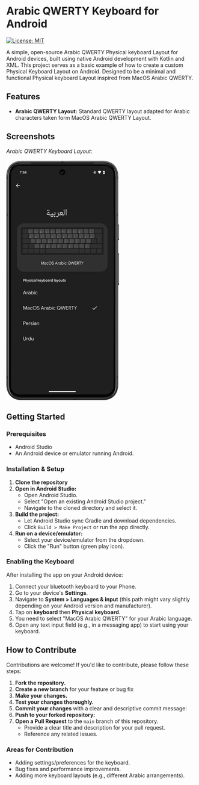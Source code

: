 # Arabic QWERTY Keyboard for Android

[![License: MIT](https://img.shields.io/badge/License-MIT-yellow.svg)](https://opensource.org/licenses/MIT)

A simple, open-source Arabic QWERTY Physical keyboard Layout for Android devices, built using native Android development with Kotlin and XML. This project serves as a basic example of how to create a custom Physical Keyboard Layout on Android.
Designed to be a minimal and functional Physical keyboard Layout inspired from MacOS Arabic QWERTY.

## Features

*   **Arabic QWERTY Layout:** Standard QWERTY layout adapted for Arabic characters taken form MacOS Arabic QWERTY Layout.

## Screenshots

*Arabic QWERTY Keyboard Layout:*
<br>
<br>
<img src="https://github.com/AbdullahAlh/Arabic-QWERTY-Keyboard-for-Android/blob/adfc7a0287e56d122c30f9a79f3d146e9dd357c3/Store%20Listing/3.png" width="300"/>

## Getting Started

### Prerequisites

*   Android Studio
*   An Android device or emulator running Android.

### Installation & Setup

1.  **Clone the repository**
2.  **Open in Android Studio:**
    *   Open Android Studio.
    *   Select "Open an existing Android Studio project."
    *   Navigate to the cloned directory and select it.
3.  **Build the project:**
    *   Let Android Studio sync Gradle and download dependencies.
    *   Click `Build > Make Project` or run the app directly.
4.  **Run on a device/emulator:**
    *   Select your device/emulator from the dropdown.
    *   Click the "Run" button (green play icon).

### Enabling the Keyboard

After installing the app on your Android device:

1.  Connect your bluetooth keyboard to your Phone.
2.  Go to your device's **Settings**.
3.  Navigate to **System > Languages & input** (this path might vary slightly depending on your Android version and manufacturer).
4.  Tap on **keyboard** then **Physical keyboard**.
5.  You need to select "MacOS Arabic QWERTY" for your Arabic language.
6.  Open any text input field (e.g., in a messaging app) to start using your keyboard.

## How to Contribute

Contributions are welcome! If you'd like to contribute, please follow these steps:

1.  **Fork the repository.**
2.  **Create a new branch** for your feature or bug fix
3.  **Make your changes.**
4.  **Test your changes thoroughly.**
5.  **Commit your changes** with a clear and descriptive commit message:
6.  **Push to your forked repository:**
7.  **Open a Pull Request** to the `main` branch of this repository.
    *   Provide a clear title and description for your pull request.
    *   Reference any related issues.

### Areas for Contribution

*   Adding settings/preferences for the keyboard.
*   Bug fixes and performance improvements.
*   Adding more keyboard layouts (e.g., different Arabic arrangements).
